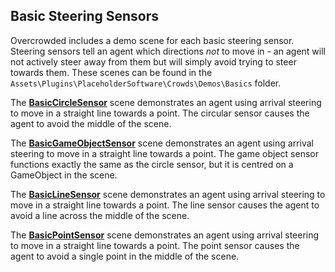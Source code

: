 ## Basic Steering Sensors

Overcrowded includes a demo scene for each basic steering sensor. Steering sensors tell an agent which directions _not_ to move in - an agent will not actively steer away from them but will simply avoid trying to steer towards them. These scenes can be found in the `Assets\Plugins\PlaceholderSoftware\Crowds\Demos\Basics` folder.

The **[BasicCircleSensor](../../../Reference/MonoBehaviours/Sensing/CircleSensor)** scene demonstrates an agent using arrival steering to move in a straight line towards a point. The circular sensor causes the agent to avoid the middle of the scene.

The **[BasicGameObjectSensor](../../../Reference/MonoBehaviours/Sensing/GameObjectSensor)** scene demonstrates an agent using arrival steering to move in a straight line towards a point. The game object sensor functions exactly the same as the circle sensor, but it is centred on a GameObject in the scene.

The **[BasicLineSensor](../../../Reference/MonoBehaviours/Sensing/LineSensor)** scene demonstrates an agent using arrival steering to move in a straight line towards a point. The line sensor causes the agent to avoid a line across the middle of the scene.

The **[BasicPointSensor](../../../Reference/MonoBehaviours/Sensing/LineSensor)** scene demonstrates an agent using arrival steering to move in a straight line towards a point. The point sensor causes the agent to avoid a single point in the middle of the scene.